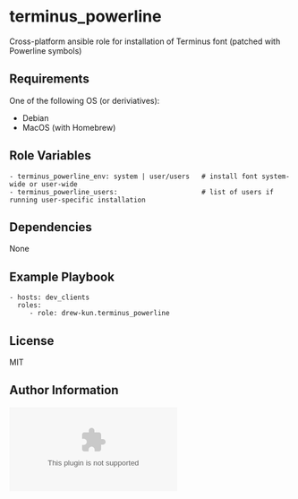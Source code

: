 terminus_powerline
=========

Cross-platform ansible role for installation of Terminus font (patched with Powerline symbols)

Requirements
------------

One of the following OS (or deriviatives):
 - Debian
 - MacOS (with Homebrew)

Role Variables
--------------

    - terminus_powerline_env: system | user/users   # install font system-wide or user-wide
    - terminus_powerline_users:                     # list of users if running user-specific installation

Dependencies
------------

None

Example Playbook
----------------

    - hosts: dev_clients
      roles:
         - role: drew-kun.terminus_powerline

License
-------

MIT

Author Information
------------------

![Andrew Shagayev](drewshg@gmail.com)

